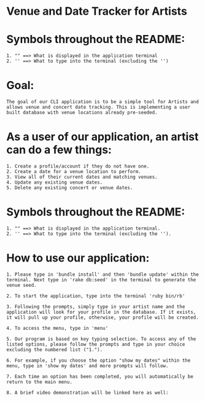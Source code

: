 # Venue and Date Tracker for Artists

# Symbols throughout the README: 
    1. "" ==> What is displayed in the application terminal
    2. '' ==> What to type into the terminal (excluding the '')

# Goal: 
    The goal of our CLI application is to be a simple tool for Artists and allows venue and concert date tracking. This is implementing a user built database with venue locations already pre-seeded.

# As a user of our application, an artist can do a few things:
    1. Create a profile/account if they do not have one.
    2. Create a date for a venue location to perform.
    3. View all of their current dates and matching venues.
    4. Update any existing venue dates. 
    5. Delete any existing concert or venue dates. 

# Symbols throughout the README: 
    1. "" ==> What is displayed in the application terminal.
    2. '' ==> What to type into the terminal (excluding the '').

# How to use our application:
    1. Please type in 'bundle install' and then 'bundle update' within the terminal. Next type in 'rake db:seed' in the terminal to generate the venue seed. 

    2. To start the application, type into the terminal 'ruby bin/rb' 

    3. Following the prompts, simply type in your artist name and the application will look for your profile in the database. If it exists, it will pull up your profile, otherwise, your profile will be created. 

    4. To access the menu, type in 'menu'

    5. Our program is based on key typing selection. To access any of the listed options, please follow the prompts and type in your choice excluding the numbered list ("1."). 

    6. For example, if you choose the option "show my dates" within the menu, type in 'show my dates' and more prompts will follow. 

    7. Each time an option has been completed, you will automatically be return to the main menu. 

    8. A brief video demonstration will be linked here as well: